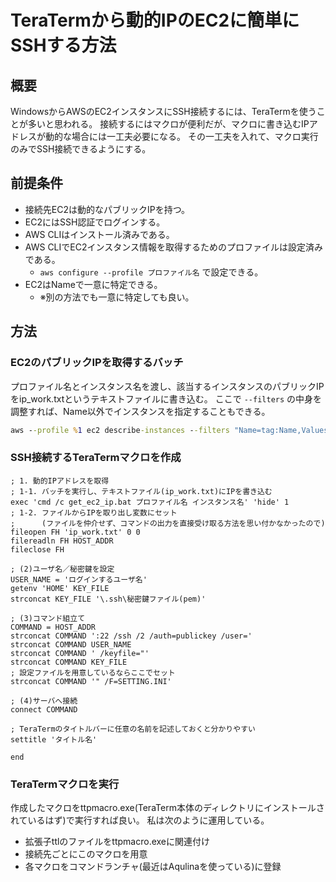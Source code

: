 # TeraTermから動的IPのEC2に簡単にSSHする方法

## 概要
WindowsからAWSのEC2インスタンスにSSH接続するには、TeraTermを使うことが多いと思われる。
接続するにはマクロが便利だが、マクロに書き込むIPアドレスが動的な場合には一工夫必要になる。
その一工夫を入れて、マクロ実行のみでSSH接続できるようにする。

## 前提条件
- 接続先EC2は動的なパブリックIPを持つ。
- EC2にはSSH認証でログインする。
- AWS CLIはインストール済みである。
- AWS CLIでEC2インスタンス情報を取得するためのプロファイルは設定済みである。
    - `aws configure --profile プロファイル名` で設定できる。
- EC2はNameで一意に特定できる。
    - ※別の方法でも一意に特定しても良い。

## 方法
### EC2のパブリックIPを取得するバッチ
プロファイル名とインスタンス名を渡し、該当するインスタンスのパブリックIPをip_work.txtというテキストファイルに書き込む。
ここで `--filters` の中身を調整すれば、Name以外でインスタンスを指定することもできる。

```bat:get_ec2_ip.bat
aws --profile %1 ec2 describe-instances --filters "Name=tag:Name,Values=%2" --query "Reservations[*].Instances[*].PublicIpAddress" --output text>ip_work.txt
```

### SSH接続するTeraTermマクロを作成

```:ssh_ec2.ttl
; 1. 動的IPアドレスを取得
; 1-1. バッチを実行し、テキストファイル(ip_work.txt)にIPを書き込む
exec 'cmd /c get_ec2_ip.bat プロファイル名 インスタンス名' 'hide' 1
; 1-2. ファイルからIPを取り出し変数にセット
;      (ファイルを仲介せず、コマンドの出力を直接受け取る方法を思い付かなかったので)
fileopen FH 'ip_work.txt' 0 0
filereadln FH HOST_ADDR
fileclose FH

; (2)ユーザ名／秘密鍵を設定
USER_NAME = 'ログインするユーザ名'
getenv 'HOME' KEY_FILE
strconcat KEY_FILE '\.ssh\秘密鍵ファイル(pem)'
 
; (3)コマンド組立て 
COMMAND = HOST_ADDR 
strconcat COMMAND ':22 /ssh /2 /auth=publickey /user=' 
strconcat COMMAND USER_NAME 
strconcat COMMAND ' /keyfile="' 
strconcat COMMAND KEY_FILE
; 設定ファイルを用意しているならここでセット
strconcat COMMAND '" /F=SETTING.INI' 
 
; (4)サーバへ接続 
connect COMMAND

; TeraTermのタイトルバーに任意の名前を記述しておくと分かりやすい
settitle 'タイトル名'
 
end
```

### TeraTermマクロを実行
作成したマクロをttpmacro.exe(TeraTerm本体のディレクトリにインストールされているはず)で実行すれば良い。
私は次のように運用している。

- 拡張子ttlのファイルをttpmacro.exeに関連付け
- 接続先ごとにこのマクロを用意
- 各マクロをコマンドランチャ(最近はAqulinaを使っている)に登録
